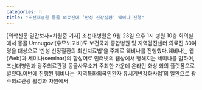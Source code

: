 ```yaml
---
categories: h
title: "조선대병원 몽골 의료진에 ‘만성 신장질환’ 웨비나 진행"
---
```

[의학신문·일간보사=차원준 기자] 조선대병원은 9월 23일 오후 1시 병원 10층 회의실에서 몽골 Umnugovi(우므노고비)도 보건국과 종합병원 및 지역검진센터 의료진 30여 명을 대상으로 ‘만성 신장질환의 최신치료법’을 주제로 웨비나를 진행했다.웨비나는 웹(Web)과 세미나(seminar)의 합성어로 인터넷의 웹상에서 행해지는 세미나를 말하며, 조선대병원과 광주의료관광 몽골사무소가 주최한 가운데 온라인 화상 회의 플랫폼으로 열렸다.이번에 진행된 웨비나는 ‘지역특화외국인환자 유치기반강화사업’의 일환으로 광주의료관광 활성화 차원에서
